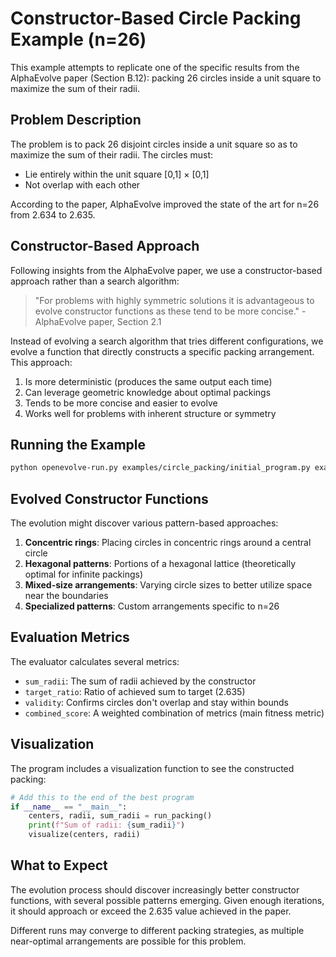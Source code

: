 # Constructor-Based Circle Packing Example (n=26)

This example attempts to replicate one of the specific results from the AlphaEvolve paper (Section B.12): packing 26 circles inside a unit square to maximize the sum of their radii.

## Problem Description

The problem is to pack 26 disjoint circles inside a unit square so as to maximize the sum of their radii. The circles must:
- Lie entirely within the unit square [0,1] × [0,1]
- Not overlap with each other

According to the paper, AlphaEvolve improved the state of the art for n=26 from 2.634 to 2.635.

## Constructor-Based Approach

Following insights from the AlphaEvolve paper, we use a constructor-based approach rather than a search algorithm:

> "For problems with highly symmetric solutions it is advantageous to evolve constructor functions as these tend to be more concise." - AlphaEvolve paper, Section 2.1

Instead of evolving a search algorithm that tries different configurations, we evolve a function that directly constructs a specific packing arrangement. This approach:

1. Is more deterministic (produces the same output each time)
2. Can leverage geometric knowledge about optimal packings
3. Tends to be more concise and easier to evolve
4. Works well for problems with inherent structure or symmetry

## Running the Example

```bash
python openevolve-run.py examples/circle_packing/initial_program.py examples/circle_packing/evaluator.py --config examples/circle_packing/config.yaml --iterations 200
```

## Evolved Constructor Functions

The evolution might discover various pattern-based approaches:

1. **Concentric rings**: Placing circles in concentric rings around a central circle
2. **Hexagonal patterns**: Portions of a hexagonal lattice (theoretically optimal for infinite packings)
3. **Mixed-size arrangements**: Varying circle sizes to better utilize space near the boundaries
4. **Specialized patterns**: Custom arrangements specific to n=26

## Evaluation Metrics

The evaluator calculates several metrics:
- `sum_radii`: The sum of radii achieved by the constructor
- `target_ratio`: Ratio of achieved sum to target (2.635)
- `validity`: Confirms circles don't overlap and stay within bounds
- `combined_score`: A weighted combination of metrics (main fitness metric)

## Visualization

The program includes a visualization function to see the constructed packing:

```python
# Add this to the end of the best program
if __name__ == "__main__":
    centers, radii, sum_radii = run_packing()
    print(f"Sum of radii: {sum_radii}")
    visualize(centers, radii)
```

## What to Expect

The evolution process should discover increasingly better constructor functions, with several possible patterns emerging. Given enough iterations, it should approach or exceed the 2.635 value achieved in the paper.

Different runs may converge to different packing strategies, as multiple near-optimal arrangements are possible for this problem.
